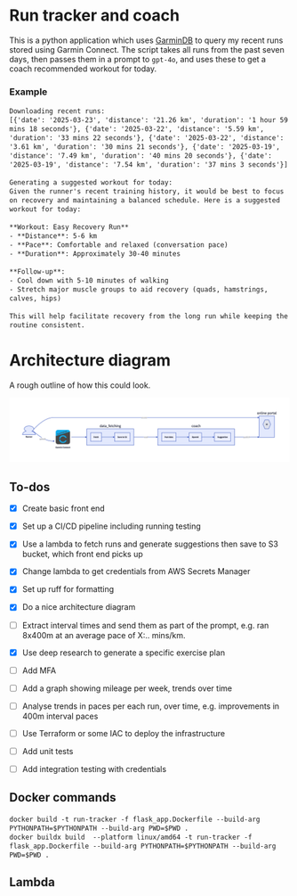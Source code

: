 # Run tracker and coach

This is a python application which uses [GarminDB](https://github.com/tcgoetz/GarminDB) to query my recent runs stored using Garmin Connect. The script takes all runs from the past seven days, then passes them in a prompt to `gpt-4o`, and uses these to get a coach recommended workout for today.

### Example
```
Downloading recent runs:
[{'date': '2025-03-23', 'distance': '21.26 km', 'duration': '1 hour 59 mins 18 seconds'}, {'date': '2025-03-22', 'distance': '5.59 km', 'duration': '33 mins 22 seconds'}, {'date': '2025-03-22', 'distance': '3.61 km', 'duration': '30 mins 21 seconds'}, {'date': '2025-03-19', 'distance': '7.49 km', 'duration': '40 mins 20 seconds'}, {'date': '2025-03-19', 'distance': '7.54 km', 'duration': '37 mins 3 seconds'}]

Generating a suggested workout for today:
Given the runner's recent training history, it would be best to focus on recovery and maintaining a balanced schedule. Here is a suggested workout for today:

**Workout: Easy Recovery Run**
- **Distance**: 5-6 km
- **Pace**: Comfortable and relaxed (conversation pace)
- **Duration**: Approximately 30-40 minutes

**Follow-up**:
- Cool down with 5-10 minutes of walking
- Stretch major muscle groups to aid recovery (quads, hamstrings, calves, hips)

This will help facilitate recovery from the long run while keeping the routine consistent.
```

# Architecture diagram

A rough outline of how this could look.

![architecture](images/architecture.png)



## To-dos

- [X] Create basic front end
- [X] Set up a CI/CD pipeline including running testing
- [X] Use a lambda to fetch runs and generate suggestions then save to S3 bucket, which front end picks up
- [X] Change lambda to get credentials from AWS Secrets Manager
- [X] Set up ruff for formatting
- [X] Do a nice architecture diagram
- [ ] Extract interval times and send them as part of the prompt, e.g. ran 8x400m at an average pace of X:.. mins/km.
- [X] Use deep research to generate a specific exercise plan
- [ ] Add MFA
- [ ] Add a graph showing mileage per week, trends over time
- [ ] Analyse trends in paces per each run, over time, e.g. improvements in 400m interval paces
- [ ] Use Terraform or some IAC to deploy the infrastructure
- [ ] Add unit tests
- [ ] Add integration testing with credentials


## Docker commands

```
docker build -t run-tracker -f flask_app.Dockerfile --build-arg PYTHONPATH=$PYTHONPATH --build-arg PWD=$PWD .
docker buildx build  --platform linux/amd64 -t run-tracker -f flask_app.Dockerfile --build-arg PYTHONPATH=$PYTHONPATH --build-arg PWD=$PWD .
```

## Lambda
